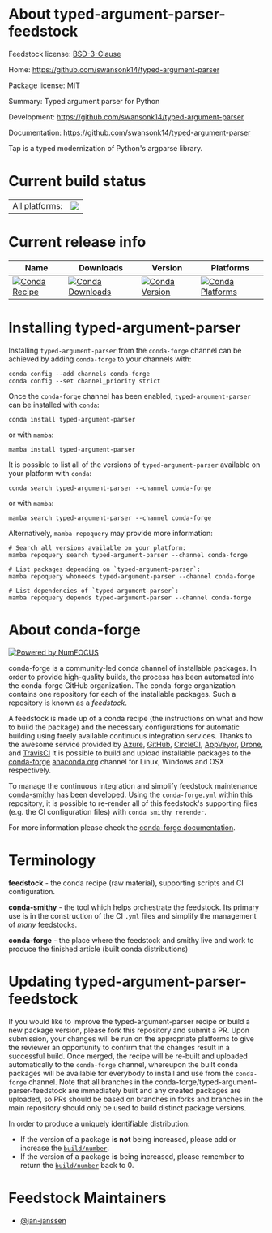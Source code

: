About typed-argument-parser-feedstock
=====================================

Feedstock license: [BSD-3-Clause](https://github.com/conda-forge/typed-argument-parser-feedstock/blob/main/LICENSE.txt)

Home: https://github.com/swansonk14/typed-argument-parser

Package license: MIT

Summary: Typed argument parser for Python

Development: https://github.com/swansonk14/typed-argument-parser

Documentation: https://github.com/swansonk14/typed-argument-parser

Tap is a typed modernization of Python's argparse library.


Current build status
====================


<table><tr><td>All platforms:</td>
    <td>
      <a href="https://dev.azure.com/conda-forge/feedstock-builds/_build/latest?definitionId=13104&branchName=main">
        <img src="https://dev.azure.com/conda-forge/feedstock-builds/_apis/build/status/typed-argument-parser-feedstock?branchName=main">
      </a>
    </td>
  </tr>
</table>

Current release info
====================

| Name | Downloads | Version | Platforms |
| --- | --- | --- | --- |
| [![Conda Recipe](https://img.shields.io/badge/recipe-typed--argument--parser-green.svg)](https://anaconda.org/conda-forge/typed-argument-parser) | [![Conda Downloads](https://img.shields.io/conda/dn/conda-forge/typed-argument-parser.svg)](https://anaconda.org/conda-forge/typed-argument-parser) | [![Conda Version](https://img.shields.io/conda/vn/conda-forge/typed-argument-parser.svg)](https://anaconda.org/conda-forge/typed-argument-parser) | [![Conda Platforms](https://img.shields.io/conda/pn/conda-forge/typed-argument-parser.svg)](https://anaconda.org/conda-forge/typed-argument-parser) |

Installing typed-argument-parser
================================

Installing `typed-argument-parser` from the `conda-forge` channel can be achieved by adding `conda-forge` to your channels with:

```
conda config --add channels conda-forge
conda config --set channel_priority strict
```

Once the `conda-forge` channel has been enabled, `typed-argument-parser` can be installed with `conda`:

```
conda install typed-argument-parser
```

or with `mamba`:

```
mamba install typed-argument-parser
```

It is possible to list all of the versions of `typed-argument-parser` available on your platform with `conda`:

```
conda search typed-argument-parser --channel conda-forge
```

or with `mamba`:

```
mamba search typed-argument-parser --channel conda-forge
```

Alternatively, `mamba repoquery` may provide more information:

```
# Search all versions available on your platform:
mamba repoquery search typed-argument-parser --channel conda-forge

# List packages depending on `typed-argument-parser`:
mamba repoquery whoneeds typed-argument-parser --channel conda-forge

# List dependencies of `typed-argument-parser`:
mamba repoquery depends typed-argument-parser --channel conda-forge
```


About conda-forge
=================

[![Powered by
NumFOCUS](https://img.shields.io/badge/powered%20by-NumFOCUS-orange.svg?style=flat&colorA=E1523D&colorB=007D8A)](https://numfocus.org)

conda-forge is a community-led conda channel of installable packages.
In order to provide high-quality builds, the process has been automated into the
conda-forge GitHub organization. The conda-forge organization contains one repository
for each of the installable packages. Such a repository is known as a *feedstock*.

A feedstock is made up of a conda recipe (the instructions on what and how to build
the package) and the necessary configurations for automatic building using freely
available continuous integration services. Thanks to the awesome service provided by
[Azure](https://azure.microsoft.com/en-us/services/devops/), [GitHub](https://github.com/),
[CircleCI](https://circleci.com/), [AppVeyor](https://www.appveyor.com/),
[Drone](https://cloud.drone.io/welcome), and [TravisCI](https://travis-ci.com/)
it is possible to build and upload installable packages to the
[conda-forge](https://anaconda.org/conda-forge) [anaconda.org](https://anaconda.org/)
channel for Linux, Windows and OSX respectively.

To manage the continuous integration and simplify feedstock maintenance
[conda-smithy](https://github.com/conda-forge/conda-smithy) has been developed.
Using the ``conda-forge.yml`` within this repository, it is possible to re-render all of
this feedstock's supporting files (e.g. the CI configuration files) with ``conda smithy rerender``.

For more information please check the [conda-forge documentation](https://conda-forge.org/docs/).

Terminology
===========

**feedstock** - the conda recipe (raw material), supporting scripts and CI configuration.

**conda-smithy** - the tool which helps orchestrate the feedstock.
                   Its primary use is in the construction of the CI ``.yml`` files
                   and simplify the management of *many* feedstocks.

**conda-forge** - the place where the feedstock and smithy live and work to
                  produce the finished article (built conda distributions)


Updating typed-argument-parser-feedstock
========================================

If you would like to improve the typed-argument-parser recipe or build a new
package version, please fork this repository and submit a PR. Upon submission,
your changes will be run on the appropriate platforms to give the reviewer an
opportunity to confirm that the changes result in a successful build. Once
merged, the recipe will be re-built and uploaded automatically to the
`conda-forge` channel, whereupon the built conda packages will be available for
everybody to install and use from the `conda-forge` channel.
Note that all branches in the conda-forge/typed-argument-parser-feedstock are
immediately built and any created packages are uploaded, so PRs should be based
on branches in forks and branches in the main repository should only be used to
build distinct package versions.

In order to produce a uniquely identifiable distribution:
 * If the version of a package **is not** being increased, please add or increase
   the [``build/number``](https://docs.conda.io/projects/conda-build/en/latest/resources/define-metadata.html#build-number-and-string).
 * If the version of a package **is** being increased, please remember to return
   the [``build/number``](https://docs.conda.io/projects/conda-build/en/latest/resources/define-metadata.html#build-number-and-string)
   back to 0.

Feedstock Maintainers
=====================

* [@jan-janssen](https://github.com/jan-janssen/)


